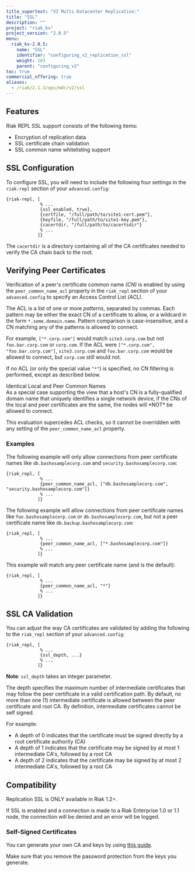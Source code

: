 ```yaml
---
title_supertext: "V2 Multi-Datacenter Replication:"
title: "SSL"
description: ""
project: "riak_kv"
project_version: "2.0.5"
menu:
  riak_kv-2.0.5:
    name: "SSL"
    identifier: "configuring_v2_replication_ssl"
    weight: 103
    parent: "configuring_v2"
toc: true
commercial_offering: true
aliases:
  - /riak/2.1.3/ops/mdc/v2/ssl
---
```


## Features

Riak REPL SSL support consists of the following items:

  * Encryption of replication data
  * SSL certificate chain validation
  * SSL common name whitelisting support

## SSL Configuration

To configure SSL, you will need to include the following four settings
in the `riak-repl` section of your `advanced.config`:

```advancedconfig
{riak-repl, [
             % ...
             {ssl_enabled, true},
             {certfile, "/full/path/to/site1-cert.pem"},
             {keyfile, "/full/path/to/site1-key.pem"},
             {cacertdir, "/full/path/to/cacertsdir"}
             % ...
            ]}

```

The `cacertdir` is a directory containing all of the CA certificates
needed to verify the CA chain back to the root.

## Verifying Peer Certificates

Verification of a peer's certificate common name *(CN)* is enabled by using
the `peer_common_name_acl` property in the `riak_repl` section of your
`advanced.config` to specify an Access Control List *(ACL)*.

The ACL is a list of one or more *patterns*, separated by commas. Each
pattern may be either the exact CN of a certificate to allow, or a
wildcard in the form `*.some.domain.name`. Pattern comparison is
case-insensitive, and a CN matching any of the patterns is allowed to connect.

For example, `["*.corp.com"]` would match `site3.corp.com` but not
`foo.bar.corp.com` or `corp.com`. If the ACL were
`["*.corp.com", "foo.bar.corp.com"]`, `site3.corp.com` and `foo.bar.corp.com`
would be allowed to connect, but `corp.com` still would not.

If no ACL (or only the special value `"*"`) is specified, no CN filtering
is performed, except as described below.

<div class="info">
<div class="title">Identical Local and Peer Common Names</div>
As a special case supporting the view that a host's CN is a fully-qualified
domain name that uniquely identifies a single network device, if the CNs of
the local and peer certificates are the same, the nodes will *NOT* be allowed
to connect.

This evaluation supercedes ACL checks, so it cannot be overridden with any
setting of the `peer_common_name_acl` property.
</div>

### Examples

The following example will only allow connections from peer certificate
names like `db.bashosamplecorp.com` and `security.bashosamplecorp.com`:

```advancedconfig
{riak_repl, [
             % ...
             {peer_common_name_acl, ["db.bashosamplecorp.com", "security.bashosamplecorp.com"]}
             % ...
            ]}
```

The following example will allow connections from peer certificate names
like `foo.bashosamplecorp.com` or `db.bashosamplecorp.com`, but not a
peer certificate name like `db.backup.bashosamplecorp.com`:

```advancedconfig
{riak_repl, [
             % ...
             {peer_common_name_acl, ["*.bashosamplecorp.com"]}
             % ...
            ]}

```

This example will match any peer certificate name (and is the default):

```advancedconfig
{riak_repl, [
             % ...
             {peer_common_name_acl, "*"}
             % ...
            ]}
```

## SSL CA Validation

You can adjust the way CA certificates are validated by adding the
following to the `riak_repl` section of your `advanced.config`:

```advancedconfig
{riak_repl, [
             % ...
             {ssl_depth, ...}
             % ...
            ]}
```

**Note**: `ssl_depth` takes an integer parameter.

The depth specifies the maximum number of intermediate certificates that
may follow the peer certificate in a valid certification path. By default,
no more than one (1) intermediate certificate is allowed between the peer
certificate and root CA. By definition, intermediate certificates cannot
be self signed.

For example:

  * A depth of 0 indicates that the certificate must be signed directly
    by a root certificate authority (CA)
  * A depth of 1 indicates that the certificate may be signed by at most
    1 intermediate CA's, followed by a root CA
  * A depth of 2 indicates that the certificate may be signed by at most
    2 intermediate CA's, followed by a root CA

## Compatibility

Replication SSL is ONLY available in Riak 1.2+.

If SSL is enabled and a connection is made to a Riak Enterprise 1.0 or
1.1 node, the connection will be denied and an error will be logged.

### Self-Signed Certificates

You can generate your own CA and keys by using [this
guide](http://www.debian-administration.org/articles/618).

Make sure that you remove the password protection from the keys you
generate.
